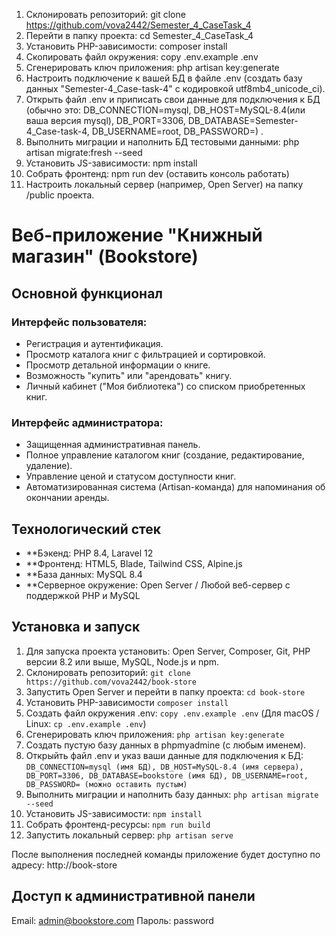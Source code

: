 1. Склонировать репозиторий: git clone https://github.com/vova2442/Semester_4_CaseTask_4
2. Перейти в папку проекта: cd Semester_4_CaseTask_4
3. Установить PHP-зависимости: composer install
4. Скопировать файл окружения: copy .env.example .env
5. Сгенерировать ключ приложения: php artisan key:generate
6. Настроить подключение к вашей БД в файле .env (создать базу данных "Semester-4_Case-task-4" с кодировкой utf8mb4_unicode_ci).
7. Открыть файл .env и приписать свои данные для подключения к БД (обычно это: DB_CONNECTION=mysql, DB_HOST=MySQL-8.4(или ваша версия mysql), DB_PORT=3306, DB_DATABASE=Semester-4_Case-task-4, DB_USERNAME=root, DB_PASSWORD=) .
8. Выполнить миграции и наполнить БД тестовыми данными: php artisan migrate:fresh --seed
9. Установить JS-зависимости: npm install
10. Собрать фронтенд: npm run dev (оставить консоль работать)
11. Настроить локальный сервер (например, Open Server) на папку /public проекта.




# Веб-приложение "Книжный магазин" (Bookstore)

## Основной функционал

### Интерфейс пользователя:
- Регистрация и аутентификация.
- Просмотр каталога книг с фильтрацией и сортировкой.
- Просмотр детальной информации о книге.
- Возможность "купить" или "арендовать" книгу.
- Личный кабинет ("Моя библиотека") со списком приобретенных книг.
### Интерфейс администратора:
- Защищенная административная панель.
- Полное управление каталогом книг (создание, редактирование, удаление).
- Управление ценой и статусом доступности книг.
- Автоматизированная система (Artisan-команда) для напоминания об окончании аренды.

## Технологический стек

*   **Бэкенд: PHP 8.4, Laravel 12
*   **Фронтенд: HTML5, Blade, Tailwind CSS, Alpine.js
*   **База данных: MySQL 8.4
*   **Серверное окружение: Open Server / Любой веб-сервер с поддержкой PHP и MySQL

## Установка и запуск

1. Для запуска проекта установить: Open Server,  Composer, Git, PHP версии 8.2 или выше, MySQL, Node.js и npm.
2. Склонировать репозиторий: `git clone https://github.com/vova2442/book-store`
3. Запустить Open Server и перейти в папку проекта: `cd book-store`
4. Установить PHP-зависимости `composer install`
5. Создать файл окружения .env: `copy .env.example .env` (Для macOS / Linux: `cp .env.example .env`)
6. Сгенерировать ключ приложения: `php artisan key:generate`
7. Создать пустую базу данных в phpmyadmine (с любым именем).
8. Открыйть файл .env и указ ваши данные для подключения к БД: `DB_CONNECTION=mysql (имя БД), DB_HOST=MySQL-8.4 (имя сервера), DB_PORT=3306, DB_DATABASE=bookstore (имя БД), DB_USERNAME=root, DB_PASSWORD= (можно оставить пустым)`
9. Выполнить миграции и наполнить базу данных: `php artisan migrate --seed`
10. Установить JS-зависимости: `npm install`
11. Собрать фронтенд-ресурсы: `npm run build`
12. Запустить локальный сервер: `php artisan serve`

После выполнения последней команды приложение будет доступно по адресу: http://book-store

## Доступ к административной панели

Email: admin@bookstore.com
Пароль: password